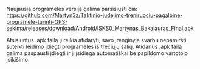 Naujausią programėlės versiją galima parsisiųsti čia:
https://github.com/Martyn3z/Taktinio-judejimo-treniruociu-pagalbine-programele-turinti-GPS-sekima/releases/download/Android/ISKS0_Martynas_Bakalauras_Final.apk

Atsisiuntus .apk failą jį reikia atidaryti, savo įrenginyje svarbu nepamiršti suteikti leidimo įdiegti programėles iš trečiųjų šalių.
Atidarius .apk failą galima paspausti įdiegti ir ji įsidiega automatiškai be papildomo vartotojo įsikišimo.
